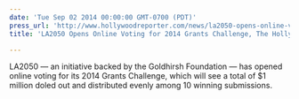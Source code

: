 ```yaml
---
date: 'Tue Sep 02 2014 00:00:00 GMT-0700 (PDT)'
press_url: 'http://www.hollywoodreporter.com/news/la2050-opens-online-voting-2014-729662'
title: 'LA2050 Opens Online Voting for 2014 Grants Challenge, The Hollywood Reporter'

---
```


LA2050 — an initiative backed by the Goldhirsh Foundation — has opened online voting for its 2014 Grants Challenge, which will see a total of $1 million doled out and distributed evenly among 10 winning submissions.
